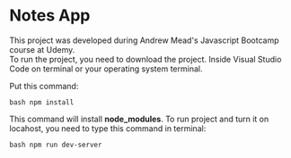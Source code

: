 <h1> Notes App </h1>
This project was developed during Andrew Mead's Javascript Bootcamp course at Udemy. 
<br>
To run the project, you need to download the project. Inside Visual Studio Code on terminal or your operating system terminal. 


Put this command:  

```bash npm install ``` 



This command will install **node_modules**. 
To run project and turn it on locahost, you need to type this command in terminal:  


```bash npm run dev-server```
